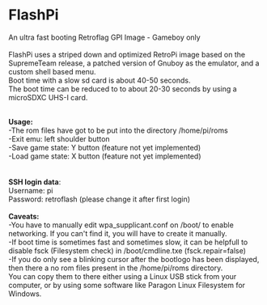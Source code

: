# FlashPi
 An ultra fast booting Retroflag GPI Image - Gameboy only<br><br>
FlashPi uses a striped down and optimized RetroPi image based on the SupremeTeam release, a patched version of Gnuboy as the emulator, and a custom shell based menu.<br>
Boot time with a slow sd card is about 40-50 seconds.<br>
The boot time can be reduced to to about 20-30 seconds by using a microSDXC UHS-I card.<br><br>

<b>Usage:</b> <br>
-The rom files have got to be put into the directory /home/pi/roms<br>
-Exit emu: left shoulder button<br>
-Save game state: Y button (feature not yet implemented)<br>
-Load game state: X button (feature not yet implemented)<br>
<br><br>
<b>SSH login data</b>:<br>
Username: pi<br>
Password: retroflash (please change it after first login)<br>
<br>
<b>Caveats:</b><br>
-You have to manually edit wpa_supplicant.conf on /boot/ to enable networking. If you can't find it, you will have to create it manually.<br>
-If boot time is sometimes fast and sometimes slow, it can be helpfull to disable  fsck (Filesystem check) in /boot/cmdline.txe (fsck.repair=false)<br>
-If you do only see a blinking cursor after the bootlogo has been displayed, then there a no rom files present in the /home/pi/roms directory.<br>
 You can copy them to there either using a Linux USB stick from your computer, or by using some software like Paragon Linux Filesystem for Windows.<br>
